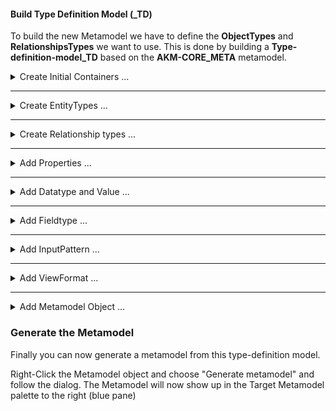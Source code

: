 #### Build Type Definition Model (_TD)

To build the new Metamodel we have to define the **ObjectTypes** and **RelationshipsTypes** we want to use.
This is done by building a **Type-definition-model_TD** based on the **AKM-CORE_META** metamodel. 

<details>  <summary>Create Initial Containers ...</summary>

Let us start with an empty model and the built-in ***AKM-META_META*** metamodel:

![Initial page with blank modelling area and AKM-META_META types in the Palette](images/posts/modelling/image_model001.png)

The left pane contains the object types in the initial metamodel, that the user can use to build a type definition model.

From the Palette (left pane) drag the ***Container*** type and drop it into the Modelling area.

Click on the name and edit ***name*** ( Name it  ***"Domain Types"*** i.e. ***"Bike Rental Types"***).

Right-Click the object to edit  ***description***.

</details>

---

<details>  <summary>Create EntityTypes ...</summary>

From the Palette (left pane) drag the ***EntityType*** and drop it into the Container ***"Domain" Types***. Click on the name and edit ***name***.
Right-Click the object to edit  ***description*** and ***proposedType***.

The attribute "proposedType" is used to give the Concept-/ Information-object a proposed TypeName.

Example:
![Create EntityType](images/help/Create-EntityType.png)

<a href="images/help/Create-EntityType.png" target="_blank" style="color: blue; text-decoration: underline;">Click here to view the picture bigger in a New Browser tab!</a>

</details>

---


<details>  <summary>Create Relationship types ...</summary>

- Click on the edge of an Object and drag the cursor to another object.

Example:
![image001](images/help/Add-Property.png)

<a href="images/help/Add-Property.png" target="_blank" style="color: blue; text-decoration: underline;" style="color: blue; text-decoration: underline;">
Click here to view the picture bigger in a New Browser tab ...</a><hr />


- Click on the name of the Relationship to edit.<hr />

- Right-Click on the relationship to open the properties panel, where you can edit Name, description etc.<hr />
</details>

---

<details>  <summary>Add Properties ...</summary>

From the Palette (left pane) drag the ***Property*** type and drop it into the Container ***"Domain" Types***. Click on the name and edit ***name***.
Right-Click the object to edit  ***description***.

Example:
![Create EntityType](images/help/Add-Property.png)

<a href="images/help/Add-Property.png" target="_blank" style="color: blue; text-decoration: underline;">
Click here to view the picture bigger in a New Browser tab!</a>

</details>

---

<details>  <summary>Add Datatype and Value ...</summary>

From the Palette (left pane) drag the ***Value*** type and drop it into the Container ***"Domain" Types***. Click on the name and edit ***name***.
Right-Click the object to edit  ***description***.

Create a relationship "isOf" from the Property to the Datatype

Create objects of type "Value" and name them according to Car-model alternatives. 

Create relationships "hasAllowed" or "isDefault" from Datatype object to Value objects

Example:
![Create EntityType](images/help/AddDatatypeAndValue.png)

<a href="images/help/AddDatatypeAndValue.png" target="_blank" style="color: blue; text-decoration: underline;">
Click here to view the picture bigger in a New Browser tab!</a>

</details>

---

<details>  <summary>Add Fieldtype ...</summary>

From the Palette (left pane) drag the ***Fieldtype*** type and drop it into the Container ***"Domain" Types***. Click on the name and edit ***name***.
Right-Click the object to edit  ***description***.


<!-- ![Create EntityType](images/help/Add-Fieldtype.png)

<a href="images/help/Add-Fieldtype.png" target="_blank" style="color: blue; text-decoration: underline;"> -->

Click here to view the picture bigger in a New Browser tab!</a>

</details>

---

<details>  <summary>Add InputPattern ...</summary>

From the Palette (left pane) drag the ***InputPattern*** type and drop it into the Container ***"Domain" Types***. Click on the name and edit ***name***.
Right-Click the object to edit  ***description***.

<!-- ![Create EntityType](images/help/Add-InputPattern.png)

<a href="images/help/Add-InputPattern.png" target="_blank" style="color: blue; text-decoration: underline;">
Click here to view the picture bigger in a New Browser tab!</a> -->

</details>

---

<details>  <summary>Add ViewFormat ...</summary>

From the Palette (left pane) drag the ***ViewFormat*** type and drop it into the Container ***"Domain" Types***. Click on the name and edit ***name***.
Right-Click the object to edit  ***description***.

<!-- ![Create EntityType](images/help/Add-ViewFormat.png)

<a href="images/help/Add-ViewFormat.png" target="_blank" style="color: blue; text-decoration: underline;">
Click on the picture to open in New Tab!</a> -->

</details>

---

<details>  <summary>Add Metamodel Object ...</summary>

From the Palette (left pane) drag the ***Metamodel*** type and drop outside the Container ***"Domain" Types***. Click on the name and edit ***name***.
Right-Click the object to edit ***description***.

Drag a relationship with type ***contains*** from til ***Metamodel*** object to the EntityType objects to be included in the new Metamodel.

Example:
![Metamodel object example](images/help/AddMetamodelObject.png)

<a href="images/help/AddMetamodelObject.png" target="_blank" style="color: blue; text-decoration: underline;">
Click here to view the picture bigger in a New Browser tab!</a>

</details>

### Generate the Metamodel

Finally you can now generate a metamodel from this type-definition model.

Right-Click the Metamodel object and choose "Generate metamodel" and follow the dialog.
The Metamodel will now show up in the Target Metamodel palette to the right (blue pane)

